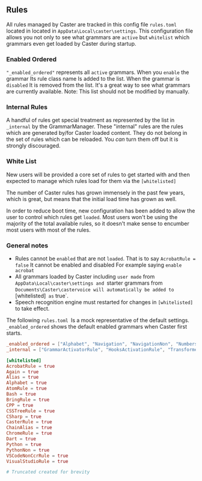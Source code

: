 ## Rules

All rules managed by Caster are tracked in this config file `rules.toml `located in located in `AppData\Local\caster\settings`. This configuration file allows you not only to see what grammars are `active` but `whitelist` which grammars even get loaded by Caster during startup.

### Enabled Ordered

`"_enabled_ordered"` represents all `active` grammars. When you `enable` the grammar Its rule class name Is added to the list. When the grammar is `disabled`  It is removed from the list. It's a great way to see what grammars are currently available. Note: This list should not be modified by manually.

### Internal Rules

A handful of rules get special treatment as represented by the list in `_internal` by the GrammarManager. These "internal" rules are the rules which are generated by/for Caster loaded content. They do not belong in the set of rules which can be reloaded. You *can* turn them off but it is strongly discouraged.

### White List

New users will be provided a core set of rules to get started with and then expected to manage which rules load for them via the `[whitelisted]`

The number of Caster rules has grown  immensely in the past few years, which is great, but means that the  initial load time has grown as well.

In order to reduce boot time, new configuration has been added to  allow the user to control which rules get `loaded`. Most users won't be  using the majority of the total available rules, so it doesn't make  sense to encumber most users with most of the rules.

### General notes

- Rules cannot be `enabled` that are not `loaded`. That is to say `AcrobatRule = false` It cannot be enabled and disabled For example saying  `enable acrobat`
- All grammars loaded by Caster including `user made` from `AppData\Local\caster\settings and `starter grammars from `Documents\Caster\castervoice will automatically be added to `[whitelisted]` as` true`.
- Speech recognition engine must restarted for changes in `[whitelisted]` to take effect.

The following `rules.toml `Is a mock representative of the default settings. `_enabled_ordered` shows the default enabled grammars when Caster first starts.

```toml
_enabled_ordered = ["Alphabet", "Navigation", "NavigationNon", "Numbers", "Punctuation", "CasterRule", "HardwareRule", "MouseAlternativesRule", "WindowManagementRule", "LegionGridRule", "DouglasGridRule", "RainbowGridRule", "SudokuGridRule", "HMCRule", "HMCConfirmRule", "HMCDirectoryRule", "HMCHistoryRule", "HMCLaunchRule", "HMCSettingsRule", "HistoryRule", "ChainAlias", "Alias", "DragonRule", "BringRule", "Again", "GrammarActivatorRule", "HooksActivationRule"]
_internal = ["GrammarActivatorRule", "HooksActivationRule", "TransformersActivationRule", "ManualGrammarReloadRule"]

[whitelisted]
AcrobatRule = true
Again = true
Alias = true
Alphabet = true
AtomRule = true
Bash = true
BringRule = true
CPP = true
CSSTreeRule = true
CSharp = true
CasterRule = true
ChainAlias = true
ChromeRule = true
Dart = true
Python = true
PythonNon = true
VSCodeNonCcrRule = true
VisualStudioRule = true

# Truncated created for brevity

```
